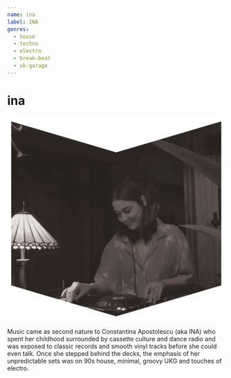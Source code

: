 ```yaml
---
name: ina
label: INA
genres:
  - house
  - techno
  - electro
  - break-beat
  - uk-garage
---
```


# ina

![](./assets/images/INA.png)

Music came as second nature to Constantina Apostolescu (aka INA) who spent her childhood surrounded by cassette culture and dance radio and was exposed to classic records and smooth vinyl tracks before she could even talk. Once she stepped behind the decks, the emphasis of her unpredictable sets was on 90s house, minimal, groovy UKG and touches of electro.
